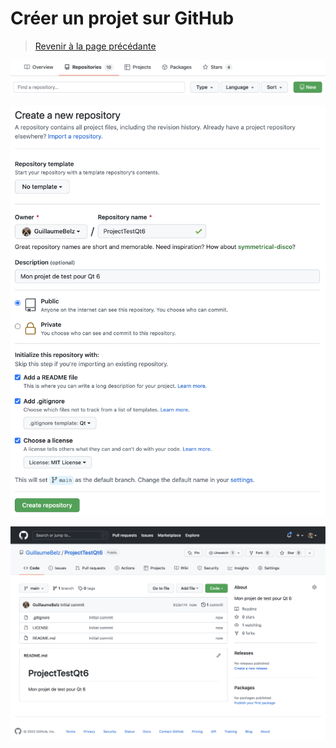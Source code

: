 
# Créer un projet sur GitHub

> [Revenir à la page précédante](README.md)







![Page d'acceuil](images/qtc_16.png)

![Page d'acceuil](images/qtc_17.png)

![Page d'acceuil](images/qtc_18.png)
